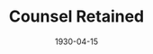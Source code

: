 ---
title: Counsel Retained
date: 1930-04-15
closing_date:
layout: productions
playbill:
Theatre: Theatre Jacksonville
cast:
- Peg Woffington: Birsa Shepard
- Edmund Burke: Carl Cesery
- Richard Greville: Charlie Tutewiler
crew:
- Director: Gertrude F. Jacobi
- Props:
  - Jeannette Grether Borum
  - John Richard Grether
- Staging: Margaret Pumpelly
- Staging Assistant:
  - Carl Cesery
  - Martin S. Fabian
  - Ralph Cooper
---
